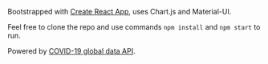 Bootstrapped with [Create React App](https://github.com/facebook/create-react-app), uses Chart.js and Material-UI. 

Feel free to clone the repo and use commands `npm install` and `npm start` to run. 

Powered by [COVID-19 global data API](https://github.com/mathdroid/covid-19-api).

